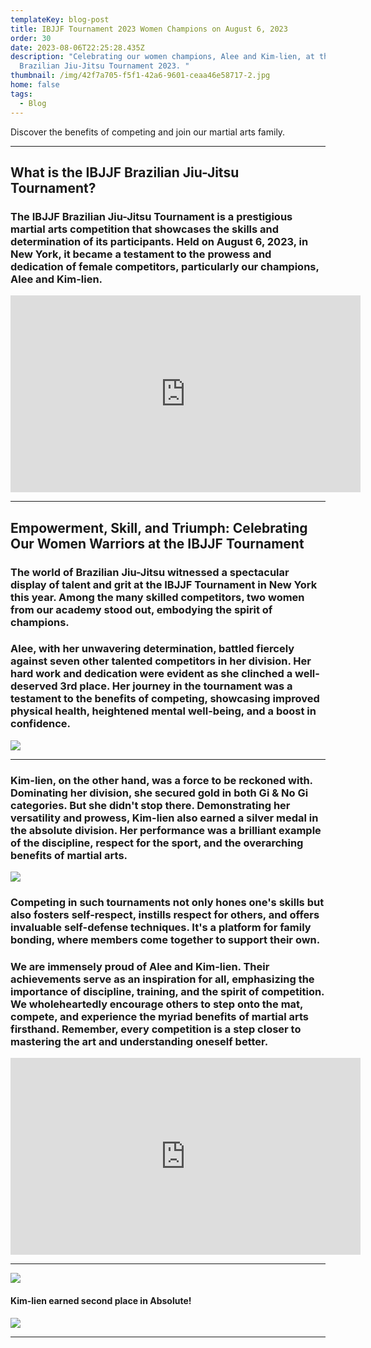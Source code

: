 ```yaml
---
templateKey: blog-post
title: IBJJF Tournament 2023 Women Champions on August 6, 2023
order: 30
date: 2023-08-06T22:25:28.435Z
description: "Celebrating our women champions, Alee and Kim-lien, at the IBJJF
  Brazilian Jiu-Jitsu Tournament 2023. "
thumbnail: /img/42f7a705-f5f1-42a6-9601-ceaa46e58717-2.jpg
home: false
tags:
  - Blog
---
```

Discover the benefits of competing and join our martial arts family.

- - -

## **What is the IBJJF Brazilian Jiu-Jitsu Tournament?**

### The IBJJF Brazilian Jiu-Jitsu Tournament is a prestigious martial arts competition that showcases the skills and determination of its participants. Held on August 6, 2023, in New York, it became a testament to the prowess and dedication of female competitors, particularly our champions, Alee and Kim-lien.

<iframe width="560" height="315" src="https://www.youtube.com/embed/a8pw2o0zDe0?si=g1M2FPDPCWo8nTQC" title="YouTube video player" frameborder="0" allow="accelerometer; autoplay; clipboard-write; encrypted-media; gyroscope; picture-in-picture; web-share" allowfullscreen></iframe>

- - -

## **Empowerment, Skill, and Triumph: Celebrating Our Women Warriors at the IBJJF Tournament**

### The world of Brazilian Jiu-Jitsu witnessed a spectacular display of talent and grit at the IBJJF Tournament in New York this year. Among the many skilled competitors, two women from our academy stood out, embodying the spirit of champions.

### Alee, with her unwavering determination, battled fiercely against seven other talented competitors in her division. Her hard work and dedication were evident as she clinched a well-deserved 3rd place. Her journey in the tournament was a testament to the benefits of competing, showcasing improved physical health, heightened mental well-being, and a boost in confidence.

![](/img/img_2504.jpg)

- - -

### Kim-lien, on the other hand, was a force to be reckoned with. Dominating her division, she secured gold in both Gi & No Gi categories. But she didn't stop there. Demonstrating her versatility and prowess, Kim-lien also earned a silver medal in the absolute division. Her performance was a brilliant example of the discipline, respect for the sport, and the overarching benefits of martial arts.

![](/img/img_2009.jpeg)

### Competing in such tournaments not only hones one's skills but also fosters self-respect, instills respect for others, and offers invaluable self-defense techniques. It's a platform for family bonding, where members come together to support their own.

### We are immensely proud of Alee and Kim-lien. Their achievements serve as an inspiration for all, emphasizing the importance of discipline, training, and the spirit of competition. We wholeheartedly encourage others to step onto the mat, compete, and experience the myriad benefits of martial arts firsthand. Remember, every competition is a step closer to mastering the art and understanding oneself better.

<iframe width="560" height="315" src="https://www.youtube.com/embed/I_UvHf06uz0?si=d4bXzKa_BEBs2XbL" title="YouTube video player" frameborder="0" allow="accelerometer; autoplay; clipboard-write; encrypted-media; gyroscope; picture-in-picture; web-share" allowfullscreen></iframe>

- - -

![](/img/whatsapp-image-2023-08-08-at-4.20.07-pm-2-.jpeg)

#### K﻿im-lien earned second place in Absolute!

![](/img/img_2010.jpeg)

- - -